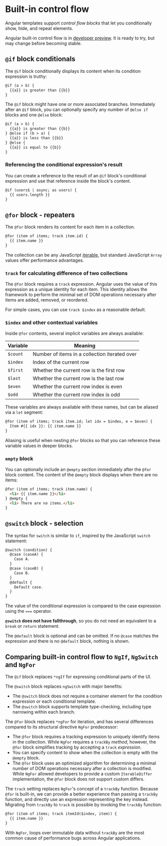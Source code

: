 # Built-in control flow

Angular templates support *control flow blocks* that let you conditionally show, hide, and repeat
elements.

<div class="alert is-important">

Angular built-in control flow is in [developer preview](/guide/releases#developer-preview). It is
ready to try, but may change before becoming stable.

</div>

## `@if` block conditionals

The `@if` block conditionally displays its content when its condition expression is truthy:

```html
@if (a > b) {
  {{a}} is greater than {{b}}
}
```

The `@if` block might have one or more associated branches. Immediately after an `@if` block,
you can optionally specify any number of `@else if` blocks and one `@else` block:

```html
@if (a > b) {
  {{a}} is greater than {{b}}
} @else if (b > a) {
  {{a}} is less than {{b}}
} @else {
  {{a}} is equal to {{b}}
}
```

### Referencing the conditional expression's result

You can create a reference to the result of an `@if` block's conditional expression and use that
reference inside the block's content.

```html
@if (users$ | async; as users) {
  {{ users.length }}
}
```

## `@for` block - repeaters

The `@for` block renders its content for each item in a collection.

```html
@for (item of items; track item.id) {
  {{ item.name }}
}
```

The collection can be any
JavaScript [iterable](https://developer.mozilla.org/en-US/docs/Web/JavaScript/Reference/Iteration_protocols),
but standard JavaScript `Array` values offer performance advantages.

### `track` for calculating difference of two collections

The `@for` block requires a `track` expression. Angular uses the value of this expression
as a unique identity for each item. This identity allows the framework to perform the minimal
set of DOM operations necessary after items are added, removed, or reordered.

For simple cases, you can use `track $index` as a reasonable default.

### `$index` and other contextual variables

Inside `@for` contents, several implicit variables are always available:

| Variable | Meaning                                       |
| -------- | --------------------------------------------- |
| `$count` | Number of items in a collection iterated over |
| `$index` | Index of the current row                      |
| `$first` | Whether the current row is the first row      |
| `$last`  | Whether the current row is the last row       |
| `$even`  | Whether the current row index is even         |
| `$odd`   | Whether the current row index is odd          |

These variables are always available with these names, but can be aliased via a `let` segment:

```html
@for (item of items; track item.id; let idx = $index, e = $even) {
  Item #{{ idx }}: {{ item.name }}
}
```

Aliasing is useful when nesting `@for` blocks so that you can reference these variable values in
deeper blocks.

### `empty` block

You can optionally include an `@empty` section immediately after the `@for` block content. The
content of the `@empty` block displays when there are no items:

```html
@for (item of items; track item.name) {
  <li> {{ item.name }}</li>
} @empty {
  <li> There are no items.</li>
}
```

## `@switch` block - selection

The syntax for `switch` is similar to `if`, inspired by the JavaScript `switch` statement:

```html
@switch (condition) {
  @case (caseA) {
    Case A.
  }
  @case (caseB) {
    Case B.
  }
  @default {
    Default case.
  }
}
```

The value of the conditional expression is compared to the case expression using the `===` operator.

**`@switch` does not have fallthrough**, so you do not need an equivalent to a `break` or `return`
statement.

The `@default` block is optional and can be omitted. If no `@case` matches the expression and there
is no `@default` block, nothing is shown.

## Comparing built-in control flow to `NgIf`, `NgSwitch` and `NgFor`

The `@if` block replaces `*ngIf` for expressing conditional parts of the UI.

The `@switch` block replaces `ngSwitch` with major benefits:

* The `@switch` block does not require a container element for the condition expression or each
  conditional template.
* The `@switch` block supports template type-checking, including type narrowing within each branch.

The `@for` block replaces `*ngFor` for iteration, and has several differences compared to its
structural directive `NgFor` predecessor:

* The `@for` block requires a tracking expression to uniquely identify items in the collection.
  While `NgFor` requires a `trackBy` _method_, however, the `@for` block simplifies tracking by
  accepting a `track` _expression_.
* You can specify content to show when the collection is empty with the `@empty` block.
* The `@for` block uses an optimized algorithm for determining a minimal number of DOM operations 
  necessary after a collection is modified. While `NgFor` allowed developers to provide a custom
  `IterableDiffer` implementation, the `@for` block does not support custom differs.

The `track` setting replaces `NgFor`'s concept of a `trackBy` function. Because `@for` is built-in,
we can provide a better experience than passing a `trackBy` function, and directly use an expression
representing the key instead. Migrating from `trackBy` to `track` is possible by invoking
the `trackBy` function:

```html
@for (item of items; track itemId($index, item)) {
  {{ item.name }}
}
```

With `NgFor`, loops over immutable data without `trackBy` are the most common cause of performance
bugs across Angular applications.
